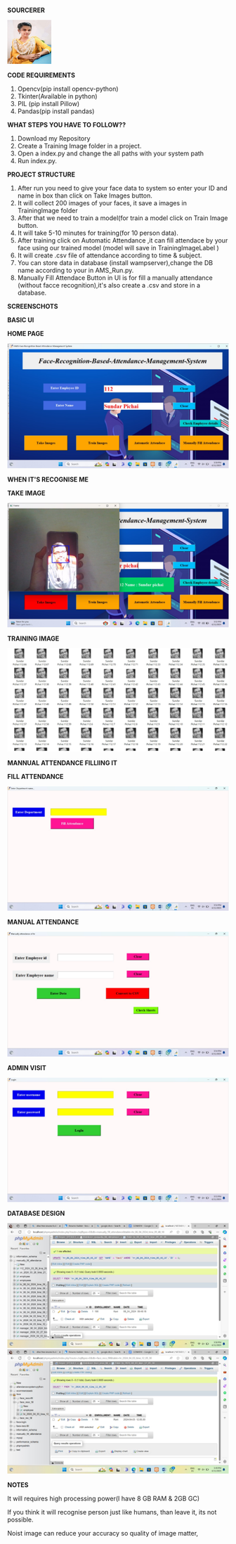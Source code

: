 **SOURCERER**


<img src="kaviss.png" height="100px" width="100px" alt=""/>

**CODE REQUIREMENTS**
1. Opencv(pip install opencv-python)
2. Tkinter(Available in python)
3. PIL (pip install Pillow)
4. Pandas(pip install pandas)

**WHAT STEPS YOU HAVE TO FOLLOW??**

1. Download my Repository
2. Create a Training Image folder in a project.
3. Open a index.py and change the all paths with your system path
4. Run index.py.


**PROJECT STRUCTURE**
1. After run you need to give your face data to system so enter your ID and name in box than click on Take Images button.
2. It will collect 200 images of your faces, it save a images in TrainingImage folder
3. After that we need to train a model(for train a model click on Train Image button.
4. It will take 5-10 minutes for training(for 10 person data).
5. After training click on Automatic Attendance ,it can fill attendace by your face using our trained model (model will save in TrainingImageLabel )
6. It will create .csv file of attendance according to time & subject.
7. You can store data in database (install wampserver),change the DB name according to your in AMS_Run.py.
8. Manually Fill Attendace Button in UI is for fill a manually attendance (without facce recognition),it's also create a .csv and store in a database.


**SCREENSCHOTS**

**BASIC UI**

**HOME PAGE**

<img src="img4.png">

**WHEN IT'S RECOGNISE ME**

**TAKE IMAGE**

<img src="img6.png">

**TRAINING IMAGE**

<img src="img5.png">

**MANNUAL ATTENDANCE FILLIING IT**

**FILL ATTENDANCE**

<img src="img2.png">

**MANUAL ATTENDANCE**

<img src="img9.png">

**ADMIN VISIT**

<img src="img3.png">

**DATABASE DESIGN**

<img src="img7.png">

<img src="img8.png">


**NOTES**

It will requires high processing power(I have 8 GB RAM & 2GB GC)

If you think it will recognise person just like humans, than leave it, its not possible.

Noist image can reduce your accuracy so quality of image matter,
